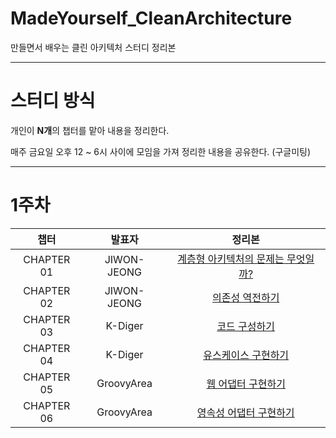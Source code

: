# MadeYourself_CleanArchitecture

만들면서 배우는 클린 아키텍처 스터디 정리본


---

# 스터디 방식

개인이 **N개**의 챕터를 맡아 내용을 정리한다.

매주 금요일 오후 12 ~ 6시 사이에 모임을 가져 정리한 내용을 공유한다. (구글미팅)

---

# 1주차

|챕터|발표자|정리본|
|:---:|:---:|:---:|
|CHAPTER 01|JIWON-JEONG|[계층형 아키텍처의 문제는 무엇일까?](https://github.com/Be-GGanboo-With-Java/MadeYourself_CleanArchitecture/tree/main/CHAPTER%201)|
|CHAPTER 02|JIWON-JEONG|[의존성 역전하기](https://github.com/Be-GGanboo-With-Java/MadeYourself_CleanArchitecture/tree/main/CHAPTER%202)|
|CHAPTER 03|K-Diger|[코드 구성하기](https://github.com/Be-GGanboo-With-Java/MadeYourself_CleanArchitecture/tree/main/CHAPTER%203)|
|CHAPTER 04|K-Diger|[유스케이스 구현하기](https://github.com/Be-GGanboo-With-Java/MadeYourself_CleanArchitecture/tree/main/CHAPTER%204)|
|CHAPTER 05|GroovyArea|[웹 어댑터 구현하기](https://github.com/Be-GGanboo-With-Java/MadeYourself_CleanArchitecture/tree/main/CHAPTER%205)|
|CHAPTER 06|GroovyArea|[영속성 어댑터 구현하기](https://github.com/Be-GGanboo-With-Java/MadeYourself_CleanArchitecture/tree/main/CHAPTER%206)|
